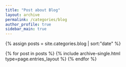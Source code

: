 ```yaml
---
title: "Post about Blog"
layout: archive
permalink: /categories/blog
author_profile: true
sidebar_main: true
---
```


{% assign posts = site.categories.blog | sort:"date" %}

{% for post in posts %}
  {% include archive-single.html type=page.entries_layout %}
{% endfor %}
